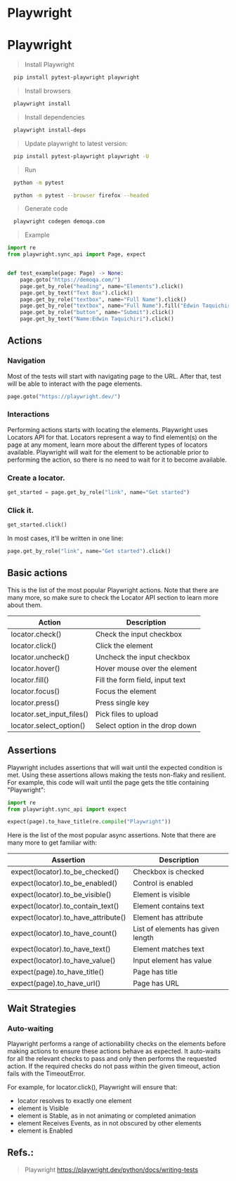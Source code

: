 # Playwright

# Playwright

> Install Playwright
```bash 
  pip install pytest-playwright playwright
```

> Install browsers
```bash
  playwright install
```

> Install dependencies
```bash
  playwright install-deps
``` 

> Update playwright to latest version:

```bash
  pip install pytest-playwright playwright -U

```

> Run 
```bash
  python -m pytest

```
```bash
  python -m pytest --browser firefox --headed

```


> Generate code
```bash
  playwright codegen demoqa.com
```

> Example

```python
import re
from playwright.sync_api import Page, expect


def test_example(page: Page) -> None:
    page.goto("https://demoqa.com/")
    page.get_by_role("heading", name="Elements").click()
    page.get_by_text("Text Box").click()
    page.get_by_role("textbox", name="Full Name").click()
    page.get_by_role("textbox", name="Full Name").fill("Edwin Taquichiri")
    page.get_by_role("button", name="Submit").click()
    page.get_by_text("Name:Edwin Taquichiri").click()

``` 

## Actions

### Navigation
Most of the tests will start with navigating page to the URL. After that, test will be able to interact with the page elements.

```python
page.goto("https://playwright.dev/")
```


### Interactions
Performing actions starts with locating the elements. Playwright uses Locators API for that. Locators represent a way to find element(s) on the page at any moment, learn more about the different types of locators available. Playwright will wait for the element to be actionable prior to performing the action, so there is no need to wait for it to become available.

### Create a locator.
```python
get_started = page.get_by_role("link", name="Get started")
```

### Click it.
```python
get_started.click()
```

In most cases, it'll be written in one line:

```python
page.get_by_role("link", name="Get started").click()
```


## Basic actions
This is the list of the most popular Playwright actions. Note that there are many more, so make sure to check the Locator API section to learn more about them.

| Action	| Description |
| --- | --- |
| locator.check() | Check the input checkbox |
| locator.click() | Click the element |
| locator.uncheck() | Uncheck the input checkbox |
| locator.hover() | Hover mouse over the element |
| locator.fill() | Fill the form field, input text |
| locator.focus() | Focus the element |
| locator.press() | Press single key |
| locator.set_input_files() | Pick files to upload |
| locator.select_option() | Select option in the drop down |


## Assertions

Playwright includes assertions that will wait until the expected condition is met. Using these assertions allows making the tests non-flaky and resilient. For example, this code will wait until the page gets the title containing "Playwright":

```python
import re
from playwright.sync_api import expect

expect(page).to_have_title(re.compile("Playwright"))
```

Here is the list of the most popular async assertions. Note that there are many more to get familiar with:

| Assertion	| Description |
| --- | --- |
| expect(locator).to_be_checked() | Checkbox is checked |
| expect(locator).to_be_enabled() | Control is enabled |
| expect(locator).to_be_visible() | Element is visible |
| expect(locator).to_contain_text() | Element contains text |
| expect(locator).to_have_attribute() | Element has attribute |
| expect(locator).to_have_count() | List of elements has given length |
| expect(locator).to_have_text() | Element matches text |
| expect(locator).to_have_value() | Input element has value |
| expect(page).to_have_title() | Page has title |
| expect(page).to_have_url() | Page has URL |

## Wait Strategies

### Auto-waiting

Playwright performs a range of actionability checks on the elements before making actions to ensure these actions behave as expected. It auto-waits for all the relevant checks to pass and only then performs the requested action. If the required checks do not pass within the given timeout, action fails with the TimeoutError.

For example, for locator.click(), Playwright will ensure that:

- locator resolves to exactly one element
- element is Visible
- element is Stable, as in not animating or completed animation
- element Receives Events, as in not obscured by other elements
- element is Enabled

## Refs.:

> Playwright https://playwright.dev/python/docs/writing-tests
> 
